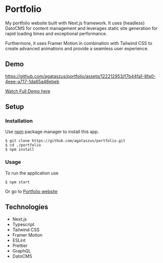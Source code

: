 # Portfolio

My portfolio website built with Next.js framework. It uses (headless) DatoCMS for content management and leverages static site generation for rapid loading times and exceptional performance.

Furthermore, it uses Framer Motion in combination with Tailwind CSS to create advanced animations and provide a seamless user experience.

## Demo

https://github.com/agataszus/portfolio/assets/122212953/f7b44fa1-8fa0-4eee-a717-1da65a48ebeb

[Watch Full Demo here](https://www.youtube.com/watch?v=CKursckNt3Y)

## Setup

### Installation

Use [npm](https://www.npmjs.com/) package manager to install this app.

```
$ git clone https://github.com/agataszus/portfolio.git
$ cd ./portfolio
$ npm install
```

### Usage

To run the application use 

```
$ npm start
```

Or go to [Portfolio website](https://agata.dev/)

## Technologies

* Next.js
* Typescript
* Tailwind CSS
* Framer Motion
* ESLint
* Prettier
* GraphQL
* DatoCMS
